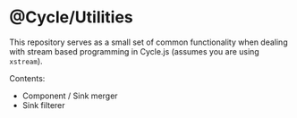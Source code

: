 # @Cycle/Utilities

This repository serves as a small set of common functionality when dealing with stream based programming in Cycle.js (assumes you are using `xstream`).

Contents:

* Component / Sink merger
* Sink filterer